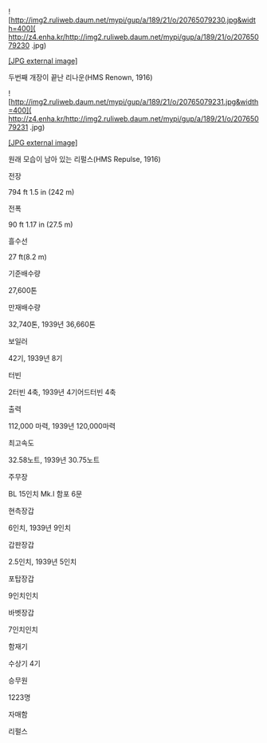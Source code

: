 ![http://img2.ruliweb.daum.net/mypi/gup/a/189/21/o/20765079230.jpg&width=400](
http://z4.enha.kr/http://img2.ruliweb.daum.net/mypi/gup/a/189/21/o/20765079230
.jpg)

[[JPG external
image]](http://img2.ruliweb.daum.net/mypi/gup/a/189/21/o/20765079230.jpg)

두번째 개장이 끝난 리나운(HMS Renown, 1916)

![http://img2.ruliweb.daum.net/mypi/gup/a/189/21/o/20765079231.jpg&width=400](
http://z4.enha.kr/http://img2.ruliweb.daum.net/mypi/gup/a/189/21/o/20765079231
.jpg)

[[JPG external
image]](http://img2.ruliweb.daum.net/mypi/gup/a/189/21/o/20765079231.jpg)

원래 모습이 남아 있는 리펄스(HMS Repulse, 1916)

  

전장

794 ft 1.5 in (242 m)

전폭

90 ft 1.17 in (27.5 m)

흘수선

27 ft(8.2 m)

기준배수량

27,600톤

만재배수량

32,740톤, 1939년 36,660톤

보일러

42기, 1939년 8기

터빈

2터빈 4축, 1939년 4기어드터빈 4축

출력

112,000 마력, 1939년 120,000마력

최고속도

32.58노트, 1939년 30.75노트

주무장

BL 15인치 Mk.I 함포 6문

현측장갑

6인치, 1939년 9인치

갑판장갑

2.5인치, 1939년 5인치

포탑장갑

9인치인치

바벳장갑

7인치인치

함재기

수상기 4기

승무원

1223명

자매함

리펄스

